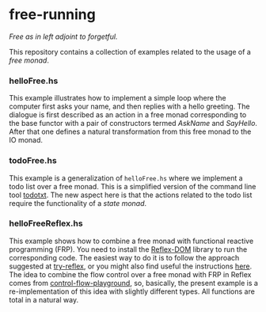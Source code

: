 # free-running

*Free as in left adjoint to forgetful.*

This repository contains a collection of examples related to the usage of a *free monad*.

### helloFree.hs

This example illustrates how to implement a simple loop where the computer first asks your name, and then replies with a hello greeting. The dialogue is first described as an action in a free monad corresponding to the base functor with a pair of constructors termed *AskName* and *SayHello*. After that one defines a natural transformation from this free monad to the IO monad. 

### todoFree.hs

This example is a generalization of `helloFree.hs` where we implement a todo list over a free monad. This is a simplified version of the command line tool [todotxt](http://todotxt.com/). The new aspect here is that the actions related to the todo list require the functionality of a *state monad*.

### helloFreeReflex.hs

This example shows how to combine a free monad with functional reactive programming (FRP). You need to install the [Reflex-DOM](https://github.com/ryantrinkle/reflex-dom) library to run the corresponding code. The easiest way to do it is to follow the approach suggested at [try-reflex](https://github.com/ryantrinkle/reflex-dom), or you might also find useful the instructions [here](https://github.com/artuuge/reflex-arc). The idea to combine the flow control over a free monad with FRP in Reflex comes from [control-flow-playground](https://github.com/anderspapitto/control-flow-playground), so, basically, the present example is a re-implementation of this idea with slightly different types. All functions are total in a natural way. 
